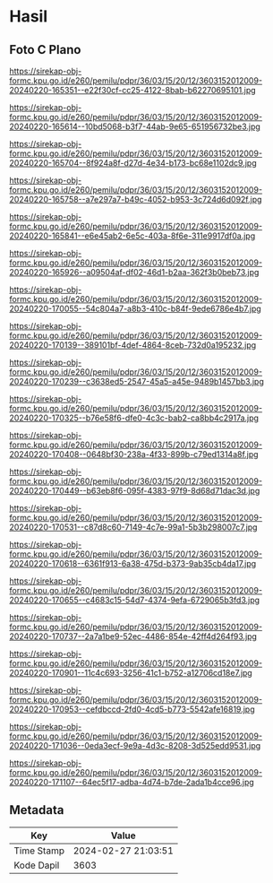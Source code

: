 # Hasil

## Foto C Plano

https://sirekap-obj-formc.kpu.go.id/e260/pemilu/pdpr/36/03/15/20/12/3603152012009-20240220-165351--e22f30cf-cc25-4122-8bab-b62270695101.jpg

https://sirekap-obj-formc.kpu.go.id/e260/pemilu/pdpr/36/03/15/20/12/3603152012009-20240220-165614--10bd5068-b3f7-44ab-9e65-651956732be3.jpg

https://sirekap-obj-formc.kpu.go.id/e260/pemilu/pdpr/36/03/15/20/12/3603152012009-20240220-165704--8f924a8f-d27d-4e34-b173-bc68e1102dc9.jpg

https://sirekap-obj-formc.kpu.go.id/e260/pemilu/pdpr/36/03/15/20/12/3603152012009-20240220-165758--a7e297a7-b49c-4052-b953-3c724d6d092f.jpg

https://sirekap-obj-formc.kpu.go.id/e260/pemilu/pdpr/36/03/15/20/12/3603152012009-20240220-165841--e6e45ab2-6e5c-403a-8f6e-311e9917df0a.jpg

https://sirekap-obj-formc.kpu.go.id/e260/pemilu/pdpr/36/03/15/20/12/3603152012009-20240220-165926--a09504af-df02-46d1-b2aa-362f3b0beb73.jpg

https://sirekap-obj-formc.kpu.go.id/e260/pemilu/pdpr/36/03/15/20/12/3603152012009-20240220-170055--54c804a7-a8b3-410c-b84f-9ede6786e4b7.jpg

https://sirekap-obj-formc.kpu.go.id/e260/pemilu/pdpr/36/03/15/20/12/3603152012009-20240220-170139--389101bf-4def-4864-8ceb-732d0a195232.jpg

https://sirekap-obj-formc.kpu.go.id/e260/pemilu/pdpr/36/03/15/20/12/3603152012009-20240220-170239--c3638ed5-2547-45a5-a45e-9489b1457bb3.jpg

https://sirekap-obj-formc.kpu.go.id/e260/pemilu/pdpr/36/03/15/20/12/3603152012009-20240220-170325--b76e58f6-dfe0-4c3c-bab2-ca8bb4c2917a.jpg

https://sirekap-obj-formc.kpu.go.id/e260/pemilu/pdpr/36/03/15/20/12/3603152012009-20240220-170408--0648bf30-238a-4f33-899b-c79ed1314a8f.jpg

https://sirekap-obj-formc.kpu.go.id/e260/pemilu/pdpr/36/03/15/20/12/3603152012009-20240220-170449--b63eb8f6-095f-4383-97f9-8d68d71dac3d.jpg

https://sirekap-obj-formc.kpu.go.id/e260/pemilu/pdpr/36/03/15/20/12/3603152012009-20240220-170531--c87d8c60-7149-4c7e-99a1-5b3b298007c7.jpg

https://sirekap-obj-formc.kpu.go.id/e260/pemilu/pdpr/36/03/15/20/12/3603152012009-20240220-170618--6361f913-6a38-475d-b373-9ab35cb4da17.jpg

https://sirekap-obj-formc.kpu.go.id/e260/pemilu/pdpr/36/03/15/20/12/3603152012009-20240220-170655--c4683c15-54d7-4374-9efa-6729065b3fd3.jpg

https://sirekap-obj-formc.kpu.go.id/e260/pemilu/pdpr/36/03/15/20/12/3603152012009-20240220-170737--2a7a1be9-52ec-4486-854e-42ff4d264f93.jpg

https://sirekap-obj-formc.kpu.go.id/e260/pemilu/pdpr/36/03/15/20/12/3603152012009-20240220-170901--11c4c693-3256-41c1-b752-a12706cd18e7.jpg

https://sirekap-obj-formc.kpu.go.id/e260/pemilu/pdpr/36/03/15/20/12/3603152012009-20240220-170953--cefdbccd-2fd0-4cd5-b773-5542afe16819.jpg

https://sirekap-obj-formc.kpu.go.id/e260/pemilu/pdpr/36/03/15/20/12/3603152012009-20240220-171036--0eda3ecf-9e9a-4d3c-8208-3d525edd9531.jpg

https://sirekap-obj-formc.kpu.go.id/e260/pemilu/pdpr/36/03/15/20/12/3603152012009-20240220-171107--64ec5f17-adba-4d74-b7de-2ada1b4cce96.jpg


## Metadata

| Key        | Value               |
| ---------- | ------------------- |
| Time Stamp | 2024-02-27 21:03:51 |
| Kode Dapil | 3603                |



